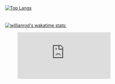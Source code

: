 # 
[![Top Langs](https://github-readme-stats.vercel.app/api/top-langs/?username=yuvalmoryosef&layout=compact&langs_count=4&hide=html,css&theme=radical)](https://github.com/anuraghazra/github-readme-stats)



#
[![willianrod's wakatime stats:](https://github-readme-stats.vercel.app/api/wakatime?username=yuvalmoryosef&theme=radical)](https://github.com/anuraghazra/github-readme-stats)
<figure><embed src="https://wakatime.com/share/@yuvalmoryosef/9c8fd5da-7a3d-416e-8443-601c0e75ca84.svg"></embed></figure>
